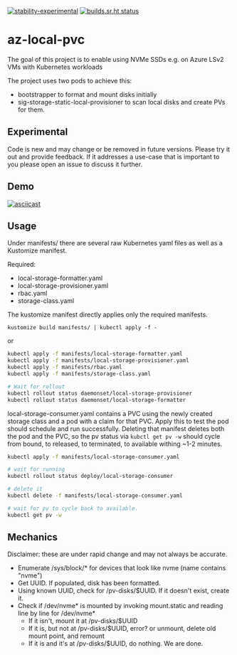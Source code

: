[![stability-experimental](https://img.shields.io/badge/stability-experimental-orange.svg)](#experimental)
[![builds.sr.ht status](https://builds.sr.ht/~alexeldeib/az-local-pvc/.build.yml.svg)](https://builds.sr.ht/~alexeldeib/az-local-pvc/.build.yml?)
<!-- [![github actions status](https://github.com/alexeldeib/az-local-pvc/workflows/.github/workflows/main.yaml/badge.svg?branch=master)](https://github.com/alexeldeib/az-local-pvc/actions?query=workflow%3A.github%2Fworkflows%2Fmain.yaml) -->


# az-local-pvc

The goal of this project is to enable using NVMe SSDs e.g. on Azure LSv2 VMs with Kubernetes workloads

The project uses two pods to achieve this:
- bootstrapper to format and mount disks initially
- sig-storage-static-local-provisioner to scan local disks and create PVs for them.

## Experimental
Code is new and may change or be removed in future versions. Please try it out and provide feedback. If it addresses a use-case that is important to you please open an issue to discuss it further.

## Demo 

[![asciicast](https://asciinema.org/a/325049.svg)](https://asciinema.org/a/325049)

## Usage

Under manifests/ there are several raw Kubernetes yaml files as well as a Kustomize manifest. 

Required:
- local-storage-formatter.yaml
- local-storage-provisioner.yaml
- rbac.yaml
- storage-class.yaml

The kustomize manifest directly applies only the required manifests.

`kustomize build manifests/ | kubectl apply -f -`

or 

```bash
kubectl apply -f manifests/local-storage-formatter.yaml
kubectl apply -f manifests/local-storage-provisioner.yaml
kubectl apply -f manifests/rbac.yaml
kubectl apply -f manifests/storage-class.yaml

# Wait for rollout
kubectl rollout status daemonset/local-storage-provisioner
kubectl rollout status daemonset/local-storage-formatter
```

local-storage-consumer.yaml contains a PVC using the newly created storage class and a pod with a claim for that PVC. Apply this to test the pod should schedule and run successfully. Deleting that manifest deletes both the pod and the PVC, so the pv status via `kubctl get pv -w` should cycle from bound, to released, to terminated, to available withing ~1-2 minutes.

```bash
kubectl apply -f manifests/local-storage-consumer.yaml

# wait for running
kubectl rollout status deploy/local-storage-consumer

# delete it
kubectl delete -f manifests/local-storage-consumer.yaml

# wait for pv to cycle back to available.
kubectl get pv -w
```

## Mechanics

Disclaimer: these are under rapid change and may not always be accurate.

- Enumerate /sys/block/* for devices that look like nvme (name contains "nvme")
- Get UUID. If populated, disk has been formatted.
- Using known UUID, check for /pv-disks/$UUID. If it doesn't exist, create it.
- Check if /dev/nvme* is mounted by invoking mount.static and reading line by line for /dev/nvme*
  - If it isn't, mount it at /pv-disks/$UUID
  - If it is, but not at /pv-disks/$UUID, error? or unmount, delete old mount point, and remount
  - If it is and it's at /pv-disks/$UUID, do nothing. We are done.
